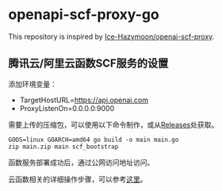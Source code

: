 # openapi-scf-proxy-go
This repository is inspired by [Ice-Hazymoon/openai-scf-proxy](https://github.com/Ice-Hazymoon/openai-scf-proxy).

## 腾讯云/阿里云函数SCF服务的设置
添加环境变量：
* TargetHostURL=https://api.openai.com
* ProxyListenOn=0.0.0.0:9000

需要上传的压缩包，可以使用以下命令制作，或从[Releases](https://github.com/ch0ngsheng/openapi-scf-proxy-go/releases)处获取。
```shell
GOOS=linux GOARCH=amd64 go build -o main main.go
zip main.zip main scf_bootstrap
```

函数服务部署成功后，通过公网访问地址访问。

云函数相关的详细操作步骤，可以参考[这里](https://github.com/Ice-Hazymoon/openai-scf-proxy)。
